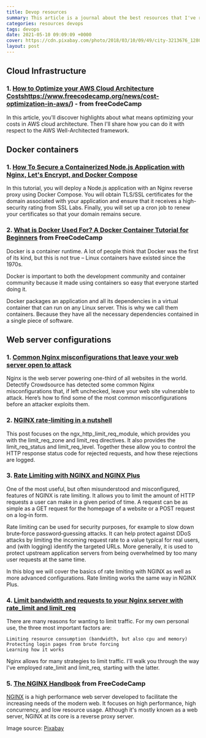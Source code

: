 ```yaml
---
title: Devop resources
summary: This article is a journal about the best resources that I've read about devops. I update constantly the list, so stay ahead and follow me.
categories: resources devops
tags: devops
date: 2021-05-10 09:09:09 +0000
cover: https://cdn.pixabay.com/photo/2018/03/10/09/49/city-3213676_1280.jpg
layout: post
---
```


## Cloud Infrastructure

### 1. <a href="" target="_blank">How to Optimize your AWS Cloud Architecture Costs</a>https://www.freecodecamp.org/news/cost-optimization-in-aws/) - from freeCodeCamp

In this article, you'll discover highlights about what means optimizing your costs in AWS cloud architecture. Then I'll share how you can do it with respect to the AWS Well-Architected framework.

## Docker containers

### 1. <a href="https://www.digitalocean.com/community/tutorials/how-to-secure-a-containerized-node-js-application-with-nginx-let-s-encrypt-and-docker-compose" target="_blank">How To Secure a Containerized Node.js Application with Nginx, Let's Encrypt, and Docker Compose</a>

In this tutorial, you will deploy a Node.js application with an Nginx reverse proxy using Docker Compose. You will obtain TLS/SSL certificates for the domain associated with your application and ensure that it receives a high-security rating from SSL Labs. Finally, you will set up a cron job to renew your certificates so that your domain remains secure.

### 2. <a href="https://www.freecodecamp.org/news/what-is-docker-used-for-a-docker-container-tutorial-for-beginners/" target="_blank">What is Docker Used For? A Docker Container Tutorial for Beginners</a> from FreeCodeCamp

Docker is a container runtime. A lot of people think that Docker was the first of its kind, but this is not true – Linux containers have existed since the 1970s.

Docker is important to both the development community and container community because it made using containers so easy that everyone started doing it.

Docker packages an application and all its dependencies in a virtual container that can run on any Linux server. This is why we call them containers. Because they have all the necessary dependencies contained in a single piece of software.


## Web server configurations

### 1. <a href="https://blog.detectify.com/2020/11/10/common-nginx-misconfigurations/" target="_blank">Common Nginx misconfigurations that leave your web server open to attack</a>

Nginx is the web server powering one-third of all websites in the world. Detectify Crowdsource has detected some common Nginx misconfigurations that, if left unchecked, leave your web site vulnerable to attack. Here’s how to find some of the most common misconfigurations before an attacker exploits them.

### 2. <a href="https://www.freecodecamp.org/news/nginx-rate-limiting-in-a-nutshell-128fe9e0126c/" target="_blank">NGINX rate-limiting in a nutshell</a>

This post focuses on the ngx_http_limit_req_module, which provides you with the limit_req_zone and limit_req directives. It also provides the limit_req_status and limit_req_level. Together these allow you to control the HTTP response status code for rejected requests, and how these rejections are logged.


### 3. <a href="https://www.nginx.com/blog/rate-limiting-nginx" target="_blank">Rate Limiting with NGINX and NGINX Plus</a>

One of the most useful, but often misunderstood and misconfigured, features of NGINX is rate limiting. It allows you to limit the amount of HTTP requests a user can make in a given period of time. A request can be as simple as a GET request for the homepage of a website or a POST request on a log‑in form.

Rate limiting can be used for security purposes, for example to slow down brute‑force password‑guessing attacks. It can help protect against DDoS attacks by limiting the incoming request rate to a value typical for real users, and (with logging) identify the targeted URLs. More generally, it is used to protect upstream application servers from being overwhelmed by too many user requests at the same time.

In this blog we will cover the basics of rate limiting with NGINX as well as more advanced configurations. Rate limiting works the same way in NGINX Plus. 

### 4. <a href="https://theawesomegarage.com/blog/limit-bandwidth-and-requests-to-your-nginx-server-with-rate_limit-and-limit_req" target="_blank">Limit bandwidth and requests to your Nginx server with rate_limit and limit_req</a>

There are many reasons for wanting to limit traffic. For my own personal use, the three most important factors are:

    Limiting resource consumption (bandwidth, but also cpu and memory)
    Protecting login pages from brute forcing
    Learning how it works

Nginx allows for many strategies to limit traffic. I'll walk you through the way I've employed rate_limit and limit_req, starting with the latter.

### 5. <a href="https://www.freecodecamp.org/news/the-nginx-handbook/" target="_blank">The NGINX Handbook</a> from FreeCodeCamp

[NGINX](https://nginx.org/) is a high performance web server developed to facilitate the increasing needs of the modern web. It focuses on high performance, high concurrency, and low resource usage. Although it's mostly known as a web server, NGINX at its core is a reverse proxy server.

Image source: [Pixabay](https://cdn.pixabay.com/photo/2018/03/10/09/49/city-3213676_1280.jpg)